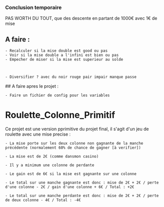 ### Conclusion temporaire

PAS WORTH DU TOUT, que des descente en partant de 1000€ avec 1€ de mise


## A faire :

    - Recalculer si la mise double est good ou pas
    - Voir si la mise double a l'infini est bien ou pas
    - Empecher de miser si la mise est superieur au solde



    - Diversifier ? avec du noir rouge pair impair manque passe

## A faire apres le projet :

    - Faire un fichier de config pour les variables


# Roulette_Colonne_Primitif

Ce projet est une version pprimitive du projet final, il s'agit d'un jeu de roulette avec une mise precise :

    - La mise porte sur les deux colonne non gagnante de la manche précédente (normalement 60% de chance de gagner [à verifier])

    - La mise est de 2€ (comme dansmon casino)

    - Il y a minimum une colonne de perdante

    - Le gain est de 6€ si la mise est gagnante sur une colonne 

    - Le total sur une manche gagnante est donc : mise de 2€ + 2€ / perte d'une colonne - 2€ / gain d'une colonne + 6€ / Total : +2€

    - Le total sur une manche perdante est donc : mise de 2€ + 2€ / perte de deux colonne - 4€ / Total : -4€